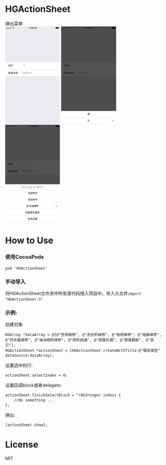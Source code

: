# HGActionSheet
弹出菜单<br>
<img src="https://github.com/xuhonggui/HGActionSheet/raw/master/Image/image1.png" width=35% heithg=35% />
<img src="https://github.com/xuhonggui/HGActionSheet/raw/master/Image/image2.png" width=35% heithg=35% />
<img src="https://github.com/xuhonggui/HGActionSheet/raw/master/Image/image3.png" width=35% heithg=35% />
# How to Use
### 使用CocoaPods<br>
```
pod 'HGActionSheet'
```
### 手动导入<br>
将HGActionSheet文件夹中所有源代码拽入项目中，导入头文件`import "HGActionSheet.h"`<br>
### 示例:<br>
创建对象
```
NSArray *dataArray = @[@"空调维修", @"洗衣机维修", @"电视维修", @"电脑维修", @"热水器维修", @"抽油烟机维修", @"厕所疏通", @"房屋补漏", @"房屋翻新", @"其它"];
HGActionSheet *actionSheet = [HGActionSheet createWithTitle:@"服务类型" dataSource:dataArray];

```
设置选中的行:<br>
```
actionSheet.selectIndex = 0;
```
设置回调block或者delegate:<br>
```
actionSheet.finishSelectBlock = ^(NSInteger index) {
    //do something ...
};
```
弹出:<br>
```
[actionSheet show];
```
# License
MIT

